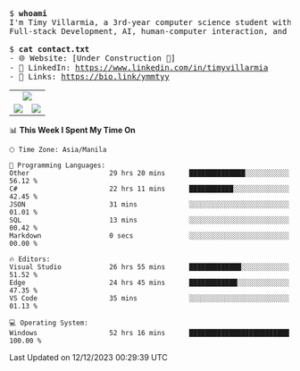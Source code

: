 <pre>
$ <strong>whoami</strong>
I'm Timy Villarmia, a 3rd-year computer science student with a wide range of interests 
Full-stack Development, AI, human-computer interaction, and everything in between.
  
$ <strong>cat contact.txt</strong>
- 🌐 Website: [Under Construction 🚧]
- 💼 LinkedIn: <a href="https://www.linkedin.com/in/timyvillarmia">https://www.linkedin.com/in/timyvillarmia</a>  
- 🔗 Links: <a href="https://bio.link/ymmtyy">https://bio.link/ymmtyy</a>  
</pre>

<table align="center" width="100%"> 
  <tr> 
    <td align="center" colspan="2"> 
     <img src="https://github-profile-summary-cards.vercel.app/api/cards/profile-details?username=TimyVillarmia&theme=dark"/>
    </td> 
  </tr> 
   <tr> 
    <td align="center"> 
       <img src="https://github-readme-stats.vercel.app/api?username=TimyVillarmia&show_icons=true&theme=dark" />
    </td> 
    <td align="center">
      <img src="https://github-readme-stats.vercel.app/api/top-langs/?username=TimyVillarmia&layout=compact&count_private=true&theme=dark"/>
    </td> 
   </tr> 
</table>

<!--START_SECTION:waka-->
📊 **This Week I Spent My Time On** 

```text
🕑︎ Time Zone: Asia/Manila

💬 Programming Languages: 
Other                    29 hrs 20 mins      ██████████████░░░░░░░░░░░   56.12 % 
C#                       22 hrs 11 mins      ███████████░░░░░░░░░░░░░░   42.45 % 
JSON                     31 mins             ░░░░░░░░░░░░░░░░░░░░░░░░░   01.01 % 
SQL                      13 mins             ░░░░░░░░░░░░░░░░░░░░░░░░░   00.42 % 
Markdown                 0 secs              ░░░░░░░░░░░░░░░░░░░░░░░░░   00.00 % 

🔥 Editors: 
Visual Studio            26 hrs 55 mins      █████████████░░░░░░░░░░░░   51.52 % 
Edge                     24 hrs 45 mins      ████████████░░░░░░░░░░░░░   47.35 % 
VS Code                  35 mins             ░░░░░░░░░░░░░░░░░░░░░░░░░   01.13 % 

💻 Operating System: 
Windows                  52 hrs 16 mins      █████████████████████████   100.00 % 
```


 Last Updated on 12/12/2023 00:29:39 UTC
<!--END_SECTION:waka--> 




                                                                                                           
                                                               
                                                                                                     

